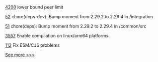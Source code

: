 
[4200](https://github.com/hyperledger/besu/pull/4200) lower bound peer limit

[52](https://github.com/hyperledger-labs/fabric-opssc/pull/52) chore(deps-dev): Bump moment from 2.29.2 to 2.29.4 in /integration

[51](https://github.com/hyperledger-labs/fabric-opssc/pull/51) chore(deps): Bump moment from 2.29.2 to 2.29.4 in /common/src

[3557](https://github.com/hyperledger/fabric/pull/3557) Enable compilation on linux/arm64 platforms

[112](https://github.com/hyperledger/iroha-javascript/pull/112) Fix ESM/CJS problems


[See more >>>](https://start-here.hyperledger.org/pull-requests)
